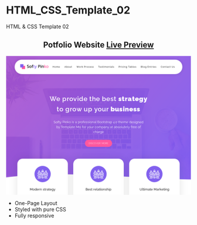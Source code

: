 # HTML_CSS_Template_02
HTML &amp; CSS Template 02

<h2 align="center">Potfolio Website <a href="https://issakass.github.io/HTML_CSS_Template_02/">Live Preview</a></h2>
<img align="center" src="preview.png" alt="Preview Image" />
<br/>

- One-Page Layout
- Styled with pure CSS
- Fully responsive
